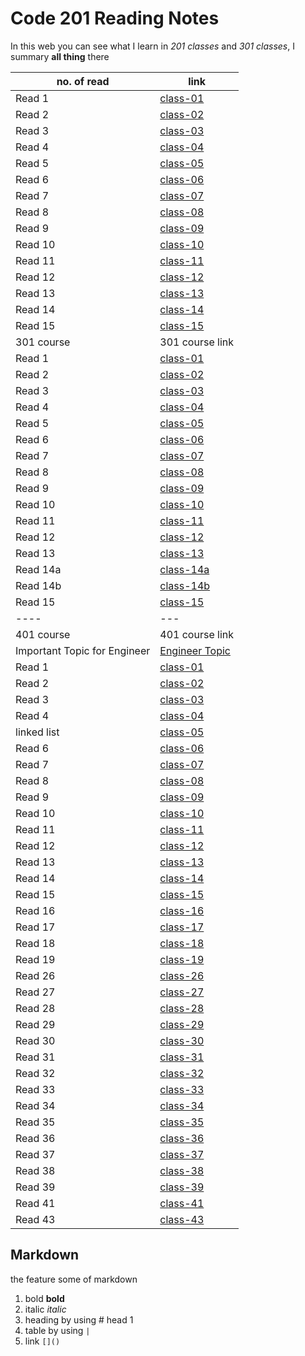# Code 201 Reading Notes
In this web you can see what I learn in *201 classes* and *301 classes*, I summary **all thing** there

no. of read | link
------------|------
Read 1 | [class-01](https://sondoshassan.github.io/reading-notes/class-01)
Read 2 | [class-02](https://sondoshassan.github.io/reading-notes/class-02)
Read 3 | [class-03](https://sondoshassan.github.io/reading-notes/class-03)
Read 4 | [class-04](https://sondoshassan.github.io/reading-notes/class-04)
Read 5 | [class-05](https://sondoshassan.github.io/reading-notes/class-05)
Read 6 | [class-06](https://sondoshassan.github.io/reading-notes/class-06)
Read 7 | [class-07](https://sondoshassan.github.io/reading-notes/class-07)
Read 8 | [class-08](https://sondoshassan.github.io/reading-notes/class-08)
Read 9 | [class-09](https://sondoshassan.github.io/reading-notes/class-09)
Read 10 | [class-10](https://sondoshassan.github.io/reading-notes/class-10)
Read 11 | [class-11](https://sondoshassan.github.io/reading-notes/class-11)
Read 12 | [class-12](https://sondoshassan.github.io/reading-notes/class-12)
Read 13 | [class-13](https://sondoshassan.github.io/reading-notes/class-13)
Read 14 | [class-14](https://sondoshassan.github.io/reading-notes/class-14)
Read 15 | [class-15](https://sondoshassan.github.io/reading-notes/class-15)
301 course | 301 course link
Read 1 | [class-01](./read-01.md)
Read 2 | [class-02](./read-02.md)
Read 3 | [class-03](./read-03.md)
Read 4 | [class-04](./read-04.md)
Read 5 | [class-05](./read-05.md)
Read 6 | [class-06](./read-06.md)
Read 7 | [class-07](./read-07.md)
Read 8 | [class-08](./read-08.md)
Read 9 | [class-09](./read-09.md)
Read 10 | [class-10](./read-10.md)
Read 11 | [class-11](./read-11.md)
Read 12 | [class-12](./read-12.md)
Read 13 | [class-13](./read-13.md)
Read 14a | [class-14a](./read-14a.md)
Read 14b | [class-14b](./read-14b.md)
Read 15 | [class-15](./read-15.md)
----|---
401 course | 401 course link
Important Topic for Engineer | [Engineer Topic](./read4-01.md)
Read 1 | [class-01](./read4-01b.md)
Read 2 | [class-02](./read4-02.md)
Read 3 | [class-03](./read4-03.md)
Read 4 | [class-04](./read4-04.md)
linked list | [class-05](./read4-05a.md)
Read 6 | [class-06](./read4-06.md)
Read 7 | [class-07](./read4-07.md)
Read 8 | [class-08](./read4-08.md)
Read 9 | [class-09](./read4-09.md)
Read 10 | [class-10](./read4-10.md)
Read 11 | [class-11](./read4-11.md)
Read 12 | [class-12](./read4-12.md)
Read 13 | [class-13](./read4-13.md)
Read 14 | [class-14](./read4-14.md)
Read 15 | [class-15](./read4-15.md)
Read 16 | [class-16](./read4-16.md)
Read 17 | [class-17](./read4-17.md)
Read 18 | [class-18](./read4-18.md)
Read 19 | [class-19](./read4-19.md)
Read 26 | [class-26](./read4-26.md)
Read 27 | [class-27](./read4-27.md)
Read 28 | [class-28](./read4-28.md)
Read 29 | [class-29](./read4-29.md)
Read 30 | [class-30](./read4-30.md)
Read 31 | [class-31](./read4-31.md)
Read 32 | [class-32](./read4-32.md)
Read 33 | [class-33](./read4-33.md)
Read 34 | [class-34](./read4-34.md)
Read 35 | [class-35](./read4-35.md)
Read 36 | [class-36](./read4-36.md)
Read 37 | [class-37](./read4-37.md)
Read 38 | [class-38](./read4-38.md)
Read 39 | [class-39](./read4-39.md)
Read 41 | [class-41](./read4-41.md)
Read 43 | [class-43](./read4-43.md)




## Markdown
the feature some of markdown
1. bold **bold**
2. italic *italic*
3. heading by using # head 1
4. table by using `|`
5. link `[]()`





